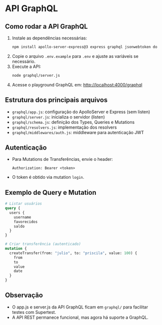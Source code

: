 # API GraphQL

## Como rodar a API GraphQL

1. Instale as dependências necessárias:
   ```sh
   npm install apollo-server-express@3 express graphql jsonwebtoken dotenv
   ```
2. Copie o arquivo `.env.example` para `.env` e ajuste as variáveis se necessário.
3. Execute a API:
   ```sh
   node graphql/server.js
   ```
4. Acesse o playground GraphQL em: [http://localhost:4000/graphql](http://localhost:4000/graphql)

## Estrutura dos principais arquivos
- `graphql/app.js`: configuração do ApolloServer e Express (sem listen)
- `graphql/server.js`: inicializa o servidor (listen)
- `graphql/schema.js`: definição dos Types, Queries e Mutations
- `graphql/resolvers.js`: implementação dos resolvers
- `graphql/middlewares/auth.js`: middleware para autenticação JWT

## Autenticação
- Para Mutations de Transferências, envie o header:
  ```
  Authorization: Bearer <token>
  ```
- O token é obtido via mutation `login`.

## Exemplo de Query e Mutation
```graphql
# Listar usuários
query {
  users {
    username
    favorecidos
    saldo
  }
}

# Criar transferência (autenticado)
mutation {
  createTransfer(from: "julio", to: "priscila", value: 100) {
    from
    to
    value
    date
  }
}
```

## Observação
- O app.js e server.js da API GraphQL ficam em `graphql/` para facilitar testes com Supertest.
- A API REST permanece funcional, mas agora há suporte a GraphQL.
